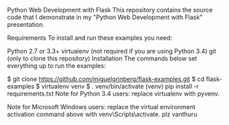 Python Web Development with Flask
This repository contains the source code that I demonstrate in my "Python Web Development with Flask" presentation.

Requirements
To install and run these examples you need:

Python 2.7 or 3.3+
virtualenv (not required if you are using Python 3.4)
git (only to clone this repository)
Installation
The commands below set everything up to run the examples:

$ git clone https://github.com/miguelgrinberg/flask-examples.git
$ cd flask-examples
$ virtualenv venv
$ . venv/bin/activate
(venv) pip install -r requirements.txt
Note for Python 3.4 users: replace virtualenv with pyvenv.

Note for Microsoft Windows users: replace the virtual environment activation command above with venv\Scripts\activate.
plz vanthuru
